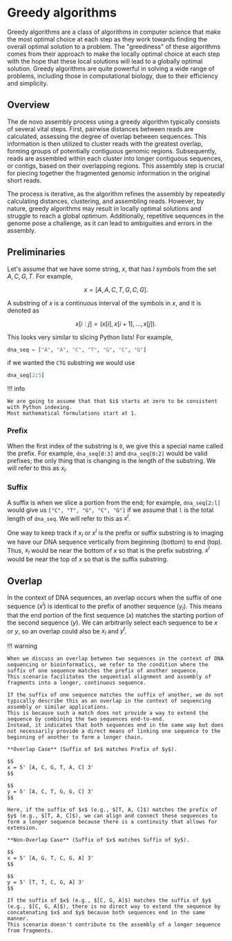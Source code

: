 # Greedy algorithms

Greedy algorithms are a class of algorithms in computer science that make the most optimal choice at each step as they work towards finding the overall optimal solution to a problem.
The "greediness" of these algorithms comes from their approach to make the locally optimal choice at each step with the hope that these local solutions will lead to a globally optimal solution.
Greedy algorithms are quite powerful in solving a wide range of problems, including those in computational biology, due to their efficiency and simplicity.

## Overview

The de novo assembly process using a greedy algorithm typically consists of several vital steps.
First, pairwise distances between reads are calculated, assessing the degree of overlap between sequences.
This information is then utilized to cluster reads with the greatest overlap, forming groups of potentially contiguous genomic regions.
Subsequently, reads are assembled within each cluster into longer contiguous sequences, or contigs, based on their overlapping regions.
This assembly step is crucial for piecing together the fragmented genomic information in the original short reads.

The process is iterative, as the algorithm refines the assembly by repeatedly calculating distances, clustering, and assembling reads. However, by nature, greedy algorithms may result in locally optimal solutions and struggle to reach a global optimum.
Additionally, repetitive sequences in the genome pose a challenge, as it can lead to ambiguities and errors in the assembly.

## Preliminaries

Let's assume that we have some string, $x$, that has $l$ symbols from the set ${A, C, G, T}$.
For example,

$$
x = [A, A, C, T, G, C, G].
$$

A substring of $x$ is a continuous interval of the symbols in $x$, and it is denoted as

$$
x[i:j] = (x[i], x[i + 1], \ldots, x[j]).
$$

This looks very similar to slicing Python lists!
For example,

```python
dna_seq = ["A", "A", "C", "T", "G", "C", "G"]
```

if we wanted the `CTG` substring we would use

```python
dna_seq[2:5]
```

!!! info

    We are going to assume that that $i$ starts at zero to be consistent with Python indexing.
    Most mathematical formulations start at 1.

### Prefix

When the first index of the substring is `0`, we give this a special name called the prefix.
For example, `dna_seq[0:3]` and `dna_seq[0:2]` would be valid prefixes; the only thing that is changing is the length of the substring.
We will refer to this as $x_l$.

### Suffix

A suffix is when we slice a portion from the end; for example, `dna_seq[2:l]` would give us `["C", "T", "G", "C", "G"]` if we assume that `l` is the total length of `dna_seq`.
We will refer to this as $x^l$.

One way to keep track if $x_l$ or $x^l$ is the prefix or suffix substring is to imaging we have our DNA sequence vertically from beginning (bottom) to end (top).
Thus, $x_l$ would be near the bottom of $x$ so that is the prefix substring.
$x^l$ would be near the top of $x$ so that is the suffix substring.

## Overlap

In the context of DNA sequences, an overlap occurs when the suffix of one sequence ($x^l$) is identical to the prefix of another sequence ($y_l$).
This means that the end portion of the first sequence ($x$) matches the starting portion of the second sequence ($y$).
We can arbitrarily select each sequence to be $x$ or $y$, so an overlap could also be $x_l$ and $y^l$.

!!! warning

    When we discuss an overlap between two sequences in the context of DNA sequencing or bioinformatics, we refer to the condition where the suffix of one sequence matches the prefix of another sequence.
    This scenario facilitates the sequential alignment and assembly of fragments into a longer, continuous sequence.

    If the suffix of one sequence matches the suffix of another, we do not typically describe this as an overlap in the context of sequencing assembly or similar applications.
    This is because such a match does not provide a way to extend the sequence by combining the two sequences end-to-end.
    Instead, it indicates that both sequences end in the same way but does not necessarily provide a direct means of linking one sequence to the beginning of another to form a longer chain.

    **Overlap Case** (Suffix of $x$ matches Prefix of $y$).

    $$
    x = 5' [A, C, G, T, A, C] 3'
    $$

    $$
    y = 5' [A, C, T, G, G, C] 3'
    $$

    Here, if the suffix of $x$ (e.g., $[T, A, C]$) matches the prefix of $y$ (e.g., $[T, A, C]$), we can align and connect these sequences to form a longer sequence because there is a continuity that allows for extension.

    **Non-Overlap Case** (Suffix of $x$ matches Suffix of $y$).

    $$
    x = 5' [A, G, T, C, G, A] 3'
    $$

    $$
    y = 5' [T, T, C, G, A] 3'
    $$

    If the suffix of $x$ (e.g., $[C, G, A]$) matches the suffix of $y$ (e.g., $[C, G, A]$), there is no direct way to extend the sequence by concatenating $x$ and $y$ because both sequences end in the same manner.
    This scenario doesn't contribute to the assembly of a longer sequence from fragments.

<!-- REFERENCES -->

[^huson2001greedy]: Huson, D. H., Reinert, K., & Myers, E. (2001, April). The greedy path-merging algorithm for sequence assembly. In Proceedings of the fifth annual international conference on Computational biology (pp. 157-163). doi: [10.1145/369133.369190](https://doi.org/10.1145/369133.369190)
[^shomorony2016information]: Shomorony, I., Kim, S. H., Courtade, T. A., & Tse, D. N. (2016). Information-optimal genome assembly via sparse read-overlap graphs. *Bioinformatics, 32*(17), i494-i502. doi: [10.1093/bioinformatics/btw450](https://doi.org/10.1093/bioinformatics/btw450)
[^]: Bresler, G., Bresler, M. A., & Tse, D. (2013, April). Optimal assembly for high throughput shotgun sequencing. In BMC bioinformatics (Vol. 14, No. 5, pp. 1-13). BioMed Central. doi: [10.1186/1471-2105-14-S5-S18](https://doi.org/10.1186/1471-2105-14-S5-S18)
